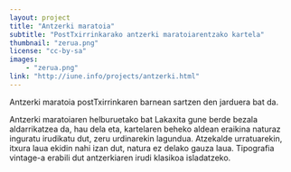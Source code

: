 ```yaml
---
layout: project
title: "Antzerki maratoia"
subtitle: "PostTxirrinkarako antzerki maratoiarentzako kartela"
thumbnail: "zerua.png"
license: "cc-by-sa"
images:
    - "zerua.png"
link: "http://iune.info/projects/antzerki.html"
---
```


Antzerki maratoia postTxirrinkaren barnean sartzen den jarduera bat da.

Antzerki maratoiaren helburuetako bat Lakaxita gune berde bezala aldarrikatzea da, hau dela eta, kartelaren beheko
aldean eraikina naturaz inguratu irudikatu dut, zeru urdinarekin lagundua. Atzekalde urratuarekin, itxura laua ekidin
nahi izan dut, natura ez delako gauza laua. Tipografia vintage-a erabili dut antzerkiaren irudi klasikoa isladatzeko.
